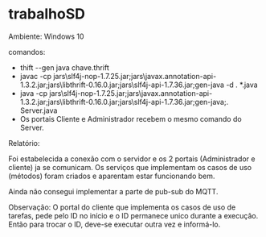 # trabalhoSD

Ambiente: Windows 10

comandos: 
- thift --gen java chave.thrift
- javac -cp jars\slf4j-nop-1.7.25.jar;jars\javax.annotation-api-1.3.2.jar;jars\libthrift-0.16.0.jar;jars\slf4j-api-1.7.36.jar;gen-java -d . *.java
- java -cp jars\slf4j-nop-1.7.25.jar;jars\javax.annotation-api-1.3.2.jar;jars\libthrift-0.16.0.jar;jars\slf4j-api-1.7.36.jar;gen-java;. Server.java
- Os portais Cliente e Administrador recebem o mesmo comando do Server.

Relatório:

Foi estabelecida a conexão com o servidor e os 2 portais (Administrador e cliente) ja se comunicam.
Os serviços que implementam os casos de uso (métodos) foram criados e aparentam estar funcionando bem.

Ainda não consegui implementar a parte de pub-sub do MQTT.

Observação: O portal do cliente que implementa os casos de uso de tarefas, pede pelo ID no início e o ID permanece unico durante a execução. Então para trocar o ID, deve-se executar outra vez e informá-lo.
